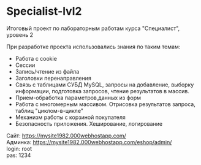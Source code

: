 # Specialist-lvl2
Итоговый проект по лабораторным работам курса "Специалист", уровень 2 <br>

При разработке проекта использовались знания по таким темам:
<ul>
<li>Работа с cookie</li>
<li>Сессии</li>
<li>Запись/чтение из файла</li>
<li>Заголовки перенаправления</li>
<li>Связь с таблицами СУБД MySQL, запросы на добавление, выборку информации, подготовка запросов, чтение результатов в массив.</li>
<li>Прием-обработка параметров,данных из форм</li>
<li>Работа с многомерным массивом. Отрисовка результатов запроса, таблиц "циклом-в-цикле"</li>
<li>Механизм работы с корзиной покупателя</li>
<li>Безопасность приложения. Хеширование, логирование</li>  
</ul>

Сайт: https://mysite1982.000webhostapp.com/<br>
Админка: https://mysite1982.000webhostapp.com/eshop/admin/<br>
login: root<br>
pas: 1234<br>
